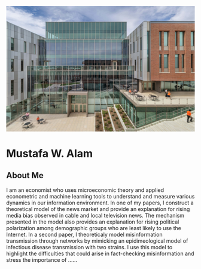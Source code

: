![University Building](https://github.com/mwazr/mwazr/blob/main/imagereadmeBbuilding.jpg?raw=true) <!-- Replace with the actual URL -->

# Mustafa W. Alam

## About Me

I am an economist who uses microeconomic theory and applied econometric and machine learning tools to understand and measure various dynamics in our information environment. In one of my papers, I construct a theoretical model of the news market and provide an explanation for rising media bias observed in cable and local television news. The mechanism presented in the model also provides an explanation for rising political polarization among demographic groups who are least likely to use the Internet. In a second paper, I theoreticaly model misinformation transmission through networks by mimicking an epidimeological model of infectious disease transmission with two strains. I use this model to highlight the difficulties that could arise in fact-checking misinformation and stress the importance of ......

